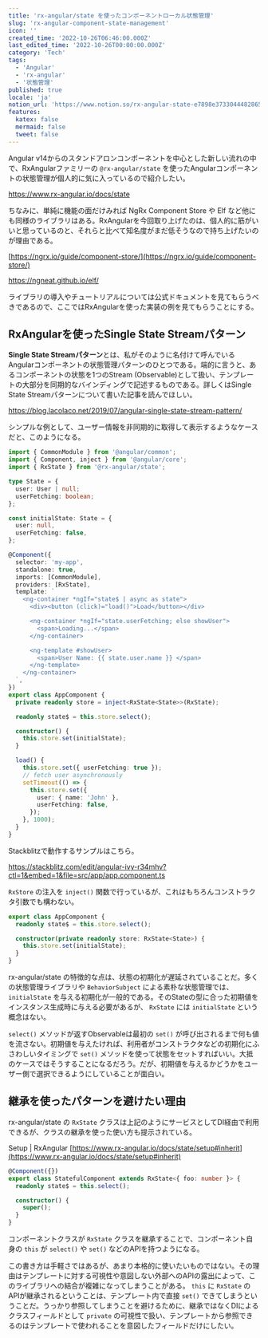 ```yaml
---
title: 'rx-angular/state を使ったコンポーネントローカル状態管理'
slug: 'rx-angular-component-state-management'
icon: ''
created_time: '2022-10-26T06:46:00.000Z'
last_edited_time: '2022-10-26T00:00:00.000Z'
category: 'Tech'
tags:
  - 'Angular'
  - 'rx-angular'
  - '状態管理'
published: true
locale: 'ja'
notion_url: 'https://www.notion.so/rx-angular-state-e7898e37330444828657dff38ca1f349'
features:
  katex: false
  mermaid: false
  tweet: false
---
```


Angular v14からのスタンドアロンコンポーネントを中心とした新しい流れの中で、RxAngularファミリーの `@rx-angular/state` を使ったAngularコンポーネントの状態管理が個人的に気に入っているので紹介したい。

https://www.rx-angular.io/docs/state

ちなみに、単純に機能の面だけみれば NgRx Component Store や Elf など他にも同様のライブラリはある。RxAngularを今回取り上げたのは、個人的に筋がいいと思っているのと、それらと比べて知名度がまだ低そうなので持ち上げたいのが理由である。

[https://ngrx.io/guide/component-store/](https://ngrx.io/guide/component-store/)

https://ngneat.github.io/elf/

ライブラリの導入やチュートリアルについては公式ドキュメントを見てもらうべきであるので、ここではRxAngularを使った実装の例を見てもらうことにする。

## RxAngularを使ったSingle State Streamパターン

**Single State Streamパターン**とは、私がそのように名付けて呼んでいるAngularコンポーネントの状態管理パターンのひとつである。端的に言うと、あるコンポーネントの状態を1つのStream (Observable)として扱い、テンプレートの大部分を同期的なバインディングで記述するものである。詳しくはSingle State Streamパターンについて書いた記事を読んでほしい。

https://blog.lacolaco.net/2019/07/angular-single-state-stream-pattern/

シンプルな例として、ユーザー情報を非同期的に取得して表示するようなケースだと、このようになる。

```ts
import { CommonModule } from '@angular/common';
import { Component, inject } from '@angular/core';
import { RxState } from '@rx-angular/state';

type State = {
  user: User | null;
  userFetching: boolean;
};

const initialState: State = {
  user: null,
  userFetching: false,
};

@Component({
  selector: 'my-app',
  standalone: true,
  imports: [CommonModule],
  providers: [RxState],
  template: `
    <ng-container *ngIf="state$ | async as state">
      <div><button (click)="load()">Load</button></div>

      <ng-container *ngIf="state.userFetching; else showUser">
        <span>Loading...</span>
      </ng-container>

      <ng-template #showUser>
        <span>User Name: {{ state.user.name }} </span>
      </ng-template>
    </ng-container>
  `,
})
export class AppComponent {
  private readonly store = inject<RxState<State>>(RxState);

  readonly state$ = this.store.select();

  constructor() {
    this.store.set(initialState);
  }

  load() {
    this.store.set({ userFetching: true });
    // fetch user asynchronously
    setTimeout(() => {
      this.store.set({
        user: { name: 'John' },
        userFetching: false,
      });
    }, 1000);
  }
}
```

Stackblitzで動作するサンプルはこちら。

https://stackblitz.com/edit/angular-ivy-r34mhv?ctl=1&embed=1&file=src/app/app.component.ts

`RxStore` の注入を `inject()` 関数で行っているが、これはもちろんコンストラクタ引数でも構わない。

```ts
export class AppComponent {
  readonly state$ = this.store.select();

  constructor(private readonly store: RxState<State>) {
    this.store.set(initialState);
  }
}
```

rx-angular/state の特徴的な点は、状態の初期化が遅延されていることだ。多くの状態管理ライブラリや `BehaviorSubject` による素朴な状態管理では、 `initialState` を与える初期化が一般的である。そのStateの型に合った初期値をインスタンス生成時に与える必要があるが、 `RxState` には `initialState` という概念はない。

`select()` メソッドが返すObservableは最初の `set()` が呼び出されるまで何も値を流さない。初期値を与えたければ、利用者がコンストラクタなどの初期化にふさわしいタイミングで `set()` メソッドを使って状態をセットすればいい。大抵のケースではそうすることになるだろう。だが、初期値を与えるかどうかをユーザー側で選択できるようにしていることが面白い。

## 継承を使ったパターンを避けたい理由

rx-angular/state の `RxState` クラスは上記のようにサービスとしてDI経由で利用できるが、クラスの継承を使った使い方も提示されている。

Setup | RxAngular [https://www.rx-angular.io/docs/state/setup#inherit](https://www.rx-angular.io/docs/state/setup#inherit)

```ts
@Component({})
export class StatefulComponent extends RxState<{ foo: number }> {
  readonly state$ = this.select();

  constructor() {
    super();
  }
}
```

コンポーネントクラスが `RxState` クラスを継承することで、コンポーネント自身の `this` が `select()` や `set()` などのAPIを持つようになる。

この書き方は手軽さではあるが、あまり本格的に使いたいものではない。その理由はテンプレートに対する可視性や意図しない外部へのAPIの露出によって、このライブラリへの結合が複雑になってしまうことがある。 `this` に `RxState` のAPIが継承されるということは、テンプレート内で直接 `set()` できてしまうということだ。うっかり参照してしまうことを避けるために、継承ではなくDIによるクラスフィールドとして `private` の可視性で扱い、テンプレートから参照できるのはテンプレートで使われることを意図したフィールドだけにしたい。

